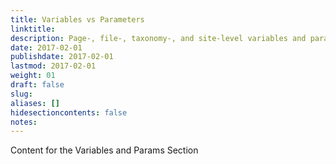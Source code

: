 ```yaml
---
title: Variables vs Parameters
linktitle:
description: Page-, file-, taxonomy-, and site-level variables and parameters available in templates.
date: 2017-02-01
publishdate: 2017-02-01
lastmod: 2017-02-01
weight: 01
draft: false
slug:
aliases: []
hidesectioncontents: false
notes:
---
```


Content for the Variables and Params Section

